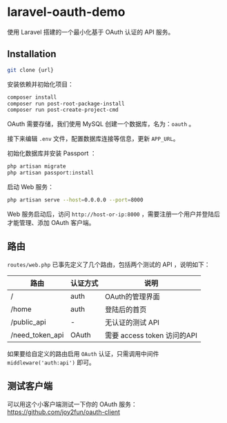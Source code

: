 # laravel-oauth-demo

使用 Laravel 搭建的一个最小化基于 OAuth 认证的 API 服务。

## Installation

```sh
git clone {url}
```

安装依赖并初始化项目：
```sh
composer install
composer run post-root-package-install
composer run post-create-project-cmd
```
OAuth 需要存储，我们使用 MySQL 创建一个数据库，名为：`oauth` 。

接下来编辑 `.env` 文件，配置数据库连接等信息，更新 `APP_URL`。

初始化数据库并安装 Passport ：
```sh
php artisan migrate
php artisan passport:install
```

启动 Web 服务：
```sh
php artisan serve --host=0.0.0.0 --port=8000
```

Web 服务启动后，访问 `http://host-or-ip:8000` ，需要注册一个用户并登陆后才能管理、添加 OAuth 客户端。

## 路由

`routes/web.php` 已事先定义了几个路由，包括两个测试的 API ，说明如下：

|路由|认证方式|说明|
|---|---|---|
| / | auth | OAuth的管理界面 |
| /home | auth | 登陆后的首页 |
| /public_api | - | 无认证的测试 API |
| /need_token_api | OAuth | 需要 access token 访问的API |

如果要给自定义的路由启用 `OAuth` 认证，只需调用中间件 `middleware('auth:api')` 即可。

## 测试客户端

可以用这个小客户端测试一下你的 OAuth 服务：
https://github.com/joy2fun/oauth-client
